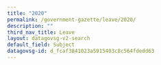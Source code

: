 ```yaml
---
title: "2020"
permalink: /government-gazette/leave/2020/
description: ""
third_nav_title: Leave
layout: datagovsg-v2-search
default_field: Subject
datagovsg-id: d_fcaf3841023a5915403c8c564fdedd63
---
```

